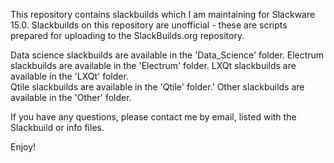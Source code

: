 This repository contains slackbuilds which I am maintaining for Slackware 15.0. Slackbuilds on this repository are unofficial - these are scripts prepared for uploading to the SlackBuilds.org repository.

Data science slackbuilds are available in the 'Data_Science' folder.
Electrum slackbuilds are available in the 'Electrum' folder.
LXQt slackbuilds are available in the 'LXQt' folder.  
Qtile slackbuilds are available in the 'Qtile' folder.'
Other slackbuilds are available in the 'Other' folder.

If you have any questions, please contact me by email, listed with the Slackbuild or info files.

Enjoy!
